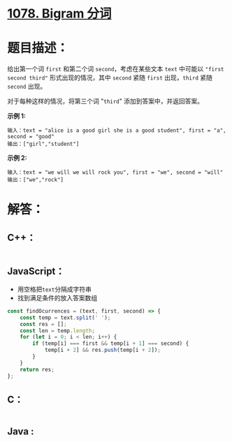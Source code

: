 # [1078. Bigram 分词](https://leetcode-cn.com/problems/occurrences-after-bigram/)

# 题目描述：

给出第一个词 `first` 和第二个词 `second`，考虑在某些文本 `text` 中可能以 `"first second third"` 形式出现的情况，其中 `second` 紧随 `first` 出现，`third` 紧随 `second` 出现。

对于每种这样的情况，将第三个词 "`third`" 添加到答案中，并返回答案。



**示例 1:**

```
输入：text = "alice is a good girl she is a good student", first = "a", second = "good"
输出：["girl","student"]
```

 **示例 2:**

```
输入：text = "we will we will rock you", first = "we", second = "will"
输出：["we","rock"]
```



# 解答：

## C++：

```cpp

```

## JavaScript：

- 用空格把`text`分隔成字符串
- 找到满足条件的放入答案数组

```javascript
const findOcurrences = (text, first, second) => {
    const temp = text.split(' ');
    const res = [];
    const len = temp.length;
    for (let i = 0; i < len; i++) {
        if (temp[i] === first && temp[i + 1] === second) {
            temp[i + 2] && res.push(temp[i + 2]);
        }
    }
    return res;
};
```

## C：

```c

```

## Java :
```java

```

